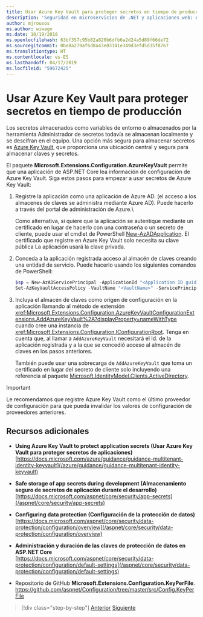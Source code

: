 ```yaml
---
title: Usar Azure Key Vault para proteger secretos en tiempo de producción
description: 'Seguridad en microservicios de .NET y aplicaciones web: Azure Key Vault es una forma excelente de gestionar secretos de aplicación controlados en su totalidad por administradores. Los administradores incluso pueden asignar y revocar valores de desarrollo sin necesidad de que los desarrolladores tengan que gestionarlos.'
author: mjrousos
ms.author: wiwagn
ms.date: 10/19/2018
ms.openlocfilehash: 63bf357c95b82a820b6dfb6a2d24a5d89f66de72
ms.sourcegitcommit: 0be8a279af6d8a43e03141e349d3efd5d35f8767
ms.translationtype: HT
ms.contentlocale: es-ES
ms.lasthandoff: 04/17/2019
ms.locfileid: "59672425"
---
```

# <a name="use-azure-key-vault-to-protect-secrets-at-production-time"></a>Usar Azure Key Vault para proteger secretos en tiempo de producción

Los secretos almacenados como variables de entorno o almacenados por la herramienta Administrador de secretos todavía se almacenan localmente y se descifran en el equipo. Una opción más segura para almacenar secretos es [Azure Key Vault](https://azure.microsoft.com/services/key-vault/), que proporciona una ubicación central y segura para almacenar claves y secretos.

El paquete **Microsoft.Extensions.Configuration.AzureKeyVault** permite que una aplicación de ASP.NET Core lea información de configuración de Azure Key Vault. Siga estos pasos para empezar a usar secretos de Azure Key Vault:

1. Registre la aplicación como una aplicación de Azure AD. (el acceso a los almacenes de claves se administra mediante Azure AD). Puede hacerlo a través del portal de administración de Azure.\

   Como alternativa, si quiere que la aplicación se autentique mediante un certificado en lugar de hacerlo con una contraseña o un secreto de cliente, puede usar el cmdlet de PowerShell [New-AzADApplication](/powershell/module/az.resources/new-azadapplication). El certificado que registre en Azure Key Vault solo necesita su clave pública La aplicación usará la clave privada.

2. Conceda a la aplicación registrada acceso al almacén de claves creando una entidad de servicio. Puede hacerlo usando los siguientes comandos de PowerShell:

   ```powershell
   $sp = New-AzADServicePrincipal -ApplicationId "<Application ID guid>"
   Set-AzKeyVaultAccessPolicy -VaultName "<VaultName>" -ServicePrincipalName $sp.ServicePrincipalNames[0] -PermissionsToSecrets all -ResourceGroupName "<KeyVault Resource Group>"
   ```

3. Incluya el almacén de claves como origen de configuración en la aplicación llamando al método de extensión <xref:Microsoft.Extensions.Configuration.AzureKeyVaultConfigurationExtensions.AddAzureKeyVault%2A?displayProperty=nameWithType> cuando cree una instancia de <xref:Microsoft.Extensions.Configuration.IConfigurationRoot>. Tenga en cuenta que, al llamar a `AddAzureKeyVault` necesitará el Id. de la aplicación registrada y a la que se concedió acceso al almacén de claves en los pasos anteriores.

   También puede usar una sobrecarga de `AddAzureKeyVault` que toma un certificado en lugar del secreto de cliente solo incluyendo una referencia al paquete [Microsoft.IdentityModel.Clients.ActiveDirectory](https://www.nuget.org/packages/Microsoft.IdentityModel.Clients.ActiveDirectory).

> [!IMPORTANT]
> Le recomendamos que registre Azure Key Vault como el último proveedor de configuración para que pueda invalidar los valores de configuración de proveedores anteriores.

## <a name="additional-resources"></a>Recursos adicionales

- **Using Azure Key Vault to protect application secrets (Usar Azure Key Vault para proteger secretos de aplicaciones)** \
  [https://docs.microsoft.com/azure/guidance/guidance-multitenant-identity-keyvault](/azure/guidance/guidance-multitenant-identity-keyvault)

- **Safe storage of app secrets during development (Almacenamiento seguro de secretos de aplicación durante el desarrollo)** \
  [https://docs.microsoft.com/aspnet/core/security/app-secrets](/aspnet/core/security/app-secrets)

- **Configuring data protection (Configuración de la protección de datos)** \
  [https://docs.microsoft.com/aspnet/core/security/data-protection/configuration/overview](/aspnet/core/security/data-protection/configuration/overview)

- **Administración y duración de las claves de protección de datos en ASP.NET Core** \
  [https://docs.microsoft.com/aspnet/core/security/data-protection/configuration/default-settings](/aspnet/core/security/data-protection/configuration/default-settings)

- Repositorio de GitHub **Microsoft.Extensions.Configuration.KeyPerFile**. \
  <https://github.com/aspnet/Configuration/tree/master/src/Config.KeyPerFile>

>[!div class="step-by-step"]
>[Anterior](developer-app-secrets-storage.md)
>[Siguiente](../key-takeaways.md)

